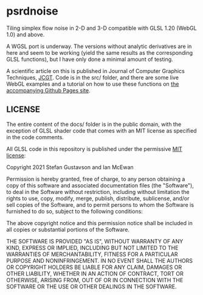 # psrdnoise
Tiling simplex flow noise in 2-D and 3-D compatible with GLSL 1.20 (WebGL 1.0) and above.

A WGSL port is underway. The versions without analytic derivatives are in here and seem
to be working (yield the same results as the corresponding GLSL functions), but I have
only done a minimal amount of testing.

A scientific article on this is published in Journal of Computer Graphics
Techniques, [JCGT](http://jcgt.org/published/0011/01/02/).
Code is in the src/ folder, and there are some live WebGL examples and
a tutorial on how to use these functions on
[the accompanying Github Pages site](https://stegu.github.io/psrdnoise).

## LICENSE

The entire content of the docs/ folder is in the public domain, with the
exception of GLSL shader code that comes with an MIT license as specified
in the code comments.

All GLSL code in this repository is published under the permissive
[MIT license](https://opensource.org/licenses/MIT):

Copyright 2021 Stefan Gustavson and Ian McEwan

Permission is hereby granted, free of charge, to any person obtaining a copy of this software and associated documentation files (the "Software"), to deal in the Software without restriction, including without limitation the rights to use, copy, modify, merge, publish, distribute, sublicense, and/or sell copies of the Software, and to permit persons to whom the Software is furnished to do so, subject to the following conditions:

The above copyright notice and this permission notice shall be included in all copies or substantial portions of the Software.

THE SOFTWARE IS PROVIDED "AS IS", WITHOUT WARRANTY OF ANY KIND, EXPRESS OR IMPLIED, INCLUDING BUT NOT LIMITED TO THE WARRANTIES OF MERCHANTABILITY, FITNESS FOR A PARTICULAR PURPOSE AND NONINFRINGEMENT. IN NO EVENT SHALL THE AUTHORS OR COPYRIGHT HOLDERS BE LIABLE FOR ANY CLAIM, DAMAGES OR OTHER LIABILITY, WHETHER IN AN ACTION OF CONTRACT, TORT OR OTHERWISE, ARISING FROM, OUT OF OR IN CONNECTION WITH THE SOFTWARE OR THE USE OR OTHER DEALINGS IN THE SOFTWARE.
